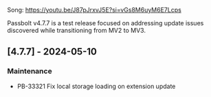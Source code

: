 Song: https://youtu.be/J87pJrxvJ5E?si=vGs8M6uyM6E7Lcps

Passbolt v4.7.7 is a test release focused on addressing update issues discovered while transitioning from MV2 to MV3.

## [4.7.7] - 2024-05-10
### Maintenance
- PB-33321 Fix local storage loading on extension update
